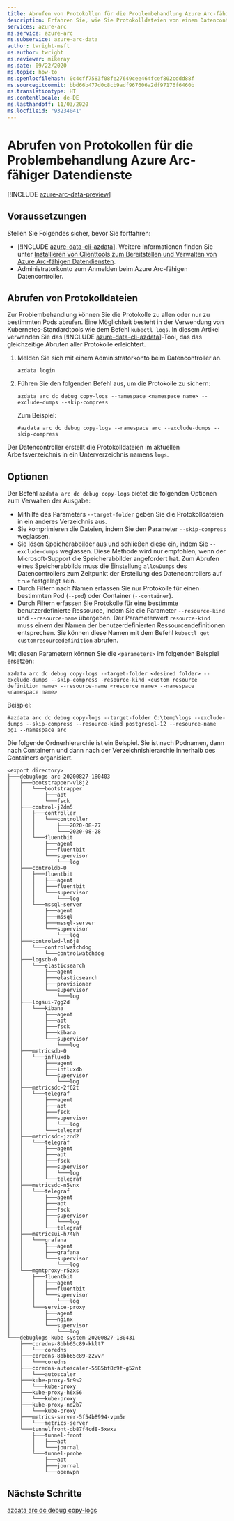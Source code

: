 ```yaml
---
title: Abrufen von Protokollen für die Problembehandlung Azure Arc-fähiger Datendienste
description: Erfahren Sie, wie Sie Protokolldateien von einem Datencontroller für die Problembehandlung Azure Arc-fähiger Datendienste abrufen.
services: azure-arc
ms.service: azure-arc
ms.subservice: azure-arc-data
author: twright-msft
ms.author: twright
ms.reviewer: mikeray
ms.date: 09/22/2020
ms.topic: how-to
ms.openlocfilehash: 0c4cff7583f08fe27649cee464fcef802cddd88f
ms.sourcegitcommit: bbd66b477d0c8cb9adf967606a2df97176f6460b
ms.translationtype: HT
ms.contentlocale: de-DE
ms.lasthandoff: 11/03/2020
ms.locfileid: "93234041"
---
```

# <a name="get-logs-to-troubleshoot-azure-arc-enabled-data-services"></a>Abrufen von Protokollen für die Problembehandlung Azure Arc-fähiger Datendienste

[!INCLUDE [azure-arc-data-preview](../../../includes/azure-arc-data-preview.md)]

## <a name="prerequisites"></a>Voraussetzungen

Stellen Sie Folgendes sicher, bevor Sie fortfahren:

* [!INCLUDE [azure-data-cli-azdata](../../../includes/azure-data-cli-azdata.md)]. Weitere Informationen finden Sie unter [Installieren von Clienttools zum Bereitstellen und Verwalten von Azure Arc-fähigen Datendiensten](./install-client-tools.md).
* Administratorkonto zum Anmelden beim Azure Arc-fähigen Datencontroller.

## <a name="get-log-files"></a>Abrufen von Protokolldateien

Zur Problembehandlung können Sie die Protokolle zu allen oder nur zu bestimmten Pods abrufen. Eine Möglichkeit besteht in der Verwendung von Kubernetes-Standardtools wie dem Befehl `kubectl logs`. In diesem Artikel verwenden Sie das [!INCLUDE [azure-data-cli-azdata](../../../includes/azure-data-cli-azdata.md)]-Tool, das das gleichzeitige Abrufen aller Protokolle erleichtert.

1. Melden Sie sich mit einem Administratorkonto beim Datencontroller an.

   ```console
   azdata login
   ```

2. Führen Sie den folgenden Befehl aus, um die Protokolle zu sichern:

   ```console
   azdata arc dc debug copy-logs --namespace <namespace name> --exclude-dumps --skip-compress
   ```

   Zum Beispiel:

   ```console
   #azdata arc dc debug copy-logs --namespace arc --exclude-dumps --skip-compress
   ```

Der Datencontroller erstellt die Protokolldateien im aktuellen Arbeitsverzeichnis in ein Unterverzeichnis namens `logs`. 

## <a name="options"></a>Optionen

Der Befehl `azdata arc dc debug copy-logs` bietet die folgenden Optionen zum Verwalten der Ausgabe:

* Mithilfe des Parameters `--target-folder` geben Sie die Protokolldateien in ein anderes Verzeichnis aus.
* Sie komprimieren die Dateien, indem Sie den Parameter `--skip-compress` weglassen.
* Sie lösen Speicherabbilder aus und schließen diese ein, indem Sie `--exclude-dumps` weglassen. Diese Methode wird nur empfohlen, wenn der Microsoft-Support die Speicherabbilder angefordert hat. Zum Abrufen eines Speicherabbilds muss die Einstellung `allowDumps` des Datencontrollers zum Zeitpunkt der Erstellung des Datencontrollers auf `true` festgelegt sein.
* Durch Filtern nach Namen erfassen Sie nur Protokolle für einen bestimmten Pod (`--pod`) oder Container (`--container`).
* Durch Filtern erfassen Sie Protokolle für eine bestimmte benutzerdefinierte Ressource, indem Sie die Parameter `--resource-kind` und `--resource-name` übergeben. Der Parameterwert `resource-kind` muss einem der Namen der benutzerdefinierten Ressourcendefinitionen entsprechen. Sie können diese Namen mit dem Befehl `kubectl get customresourcedefinition` abrufen.

Mit diesen Parametern können Sie die `<parameters>` im folgenden Beispiel ersetzen: 

```console
azdata arc dc debug copy-logs --target-folder <desired folder> --exclude-dumps --skip-compress -resource-kind <custom resource definition name> --resource-name <resource name> --namespace <namespace name>
```

Beispiel:

```console
#azdata arc dc debug copy-logs --target-folder C:\temp\logs --exclude-dumps --skip-compress --resource-kind postgresql-12 --resource-name pg1 --namespace arc
```

Die folgende Ordnerhierarchie ist ein Beispiel. Sie ist nach Podnamen, dann nach Containern und dann nach der Verzeichnishierarchie innerhalb des Containers organisiert.

```output
<export directory>
├───debuglogs-arc-20200827-180403
│   ├───bootstrapper-vl8j2
│   │   └───bootstrapper
│   │       ├───apt
│   │       └───fsck
│   ├───control-j2dm5
│   │   ├───controller
│   │   │   └───controller
│   │   │       ├───2020-08-27
│   │   │       └───2020-08-28
│   │   └───fluentbit
│   │       ├───agent
│   │       ├───fluentbit
│   │       └───supervisor
│   │           └───log
│   ├───controldb-0
│   │   ├───fluentbit
│   │   │   ├───agent
│   │   │   ├───fluentbit
│   │   │   └───supervisor
│   │   │       └───log
│   │   └───mssql-server
│   │       ├───agent
│   │       ├───mssql
│   │       ├───mssql-server
│   │       └───supervisor
│   │           └───log
│   ├───controlwd-ln6j8
│   │   └───controlwatchdog
│   │       └───controlwatchdog
│   ├───logsdb-0
│   │   └───elasticsearch
│   │       ├───agent
│   │       ├───elasticsearch
│   │       ├───provisioner
│   │       └───supervisor
│   │           └───log
│   ├───logsui-7gg2d
│   │   └───kibana
│   │       ├───agent
│   │       ├───apt
│   │       ├───fsck
│   │       ├───kibana
│   │       └───supervisor
│   │           └───log
│   ├───metricsdb-0
│   │   └───influxdb
│   │       ├───agent
│   │       ├───influxdb
│   │       └───supervisor
│   │           └───log
│   ├───metricsdc-2f62t
│   │   └───telegraf
│   │       ├───agent
│   │       ├───apt
│   │       ├───fsck
│   │       ├───supervisor
│   │       │   └───log
│   │       └───telegraf
│   ├───metricsdc-jznd2
│   │   └───telegraf
│   │       ├───agent
│   │       ├───apt
│   │       ├───fsck
│   │       ├───supervisor
│   │       │   └───log
│   │       └───telegraf
│   ├───metricsdc-n5vnx
│   │   └───telegraf
│   │       ├───agent
│   │       ├───apt
│   │       ├───fsck
│   │       ├───supervisor
│   │       │   └───log
│   │       └───telegraf
│   ├───metricsui-h748h
│   │   └───grafana
│   │       ├───agent
│   │       ├───grafana
│   │       └───supervisor
│   │           └───log
│   └───mgmtproxy-r5zxs
│       ├───fluentbit
│       │   ├───agent
│       │   ├───fluentbit
│       │   └───supervisor
│       │       └───log
│       └───service-proxy
│           ├───agent
│           ├───nginx
│           └───supervisor
│               └───log
└───debuglogs-kube-system-20200827-180431
    ├───coredns-8bbb65c89-kklt7
    │   └───coredns
    ├───coredns-8bbb65c89-z2vvr
    │   └───coredns
    ├───coredns-autoscaler-5585bf8c9f-g52nt
    │   └───autoscaler
    ├───kube-proxy-5c9s2
    │   └───kube-proxy
    ├───kube-proxy-h6x56
    │   └───kube-proxy
    ├───kube-proxy-nd2b7
    │   └───kube-proxy
    ├───metrics-server-5f54b8994-vpm5r
    │   └───metrics-server
    └───tunnelfront-db87f4cd8-5xwxv
        ├───tunnel-front
        │   ├───apt
        │   └───journal
        └───tunnel-probe
            ├───apt
            ├───journal
            └───openvpn
```

## <a name="next-steps"></a>Nächste Schritte

[azdata arc dc debug copy-logs](/sql/azdata/reference/reference-azdata-arc-dc-debug#azdata-arc-dc-debug-copy-logs?toc=/azure/azure-arc/data/toc.json&bc=/azure/azure-arc/data/breadcrumb/toc.json)
